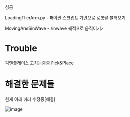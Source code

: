 


성공

LoadingTherArm.py - 파이썬 스크립트 기반으로 로봇팔 불러오기

MovingArmSinWave - sinwave 궤적으로 움직이기기



# Trouble
픽앤플레이스 고치는중중
Pick&Place



# 해결한 문제들

현재 아래 에러 수정중[해결]

![image](https://github.com/user-attachments/assets/0aa1927f-32e5-4b75-b1a0-a15b15396ab5)
